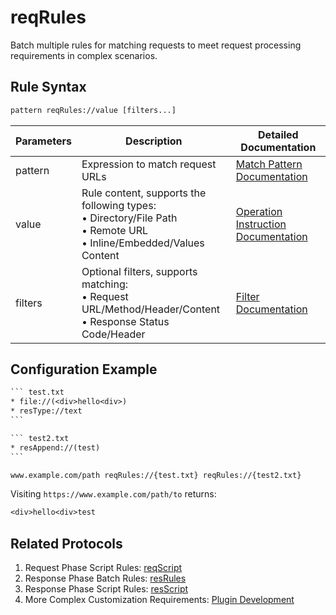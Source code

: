 # reqRules
Batch multiple rules for matching requests to meet request processing requirements in complex scenarios.

## Rule Syntax
``` txt
pattern reqRules://value [filters...]
```

| Parameters | Description | Detailed Documentation |
| ------- | ------------------------------------------------------------ | ------------------------- |
| pattern | Expression to match request URLs | [Match Pattern Documentation](./pattern) |
| value | Rule content, supports the following types:<br/>• Directory/File Path<br/>• Remote URL<br/>• Inline/Embedded/Values Content | [Operation Instruction Documentation](./operation) |
| filters | Optional filters, supports matching:<br/>• Request URL/Method/Header/Content<br/>• Response Status Code/Header | [Filter Documentation](./filters) |

## Configuration Example
```` txt
``` test.txt
* file://(<div>hello<div>)
* resType://text
```

``` test2.txt
* resAppend://(test)
```

www.example.com/path reqRules://{test.txt} reqRules://{test2.txt}
````
Visiting `https://www.example.com/path/to` returns:
``` txt
<div>hello<div>test
```
## Related Protocols
1. Request Phase Script Rules: [reqScript](./reqScript)
2. Response Phase Batch Rules: [resRules](./resRules)
3. Response Phase Script Rules: [resScript](./resScript)
4. More Complex Customization Requirements: [Plugin Development](../extensions/dev)
